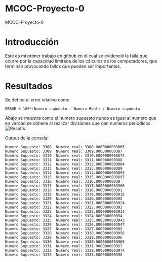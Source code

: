 # MCOC-Proyecto-0
MCOC-Proyecto-0

Introducción
==============

Este es mi primer trabajo en github en el cual se evidenció la falla que ocurre por la capacidad limitada de los cálculos de los computadores, que terminan provocando fallos que pueden ser importantes.


Resultados
==============

Se define el error relativo como 

	ERROR = 100*(Numero supuesto - Numero Real) / Numero supuesto

Abajo se muestra como el numero supuesto nunca es igual al numero que en verdad se obtiene al realizar divisiones que dan numeros periodicos.
![Results](loss-of-significance.png)

Output de la consola:

	Numero Supuesto: 3308  Numero real: 3308.0000000003865
	Numero Supuesto: 3309  Numero real: 3309.000000000387
	Numero Supuesto: 3310  Numero real: 3310.0000000003874
	Numero Supuesto: 3311  Numero real: 3311.000000000388
	Numero Supuesto: 3312  Numero real: 3312.0000000003884
	Numero Supuesto: 3313  Numero real: 3313.000000000389
	Numero Supuesto: 3314  Numero real: 3314.0000000003893
	Numero Supuesto: 3315  Numero real: 3315.0000000003897
	Numero Supuesto: 3316  Numero real: 3316.00000000039
	Numero Supuesto: 3317  Numero real: 3317.0000000003906
	Numero Supuesto: 3318  Numero real: 3318.000000000391
	Numero Supuesto: 3319  Numero real: 3319.0000000003915
	Numero Supuesto: 3320  Numero real: 3320.000000000392
	Numero Supuesto: 3321  Numero real: 3321.0000000003924
	Numero Supuesto: 3322  Numero real: 3322.000000000393
	Numero Supuesto: 3323  Numero real: 3323.0000000003934
	Numero Supuesto: 3324  Numero real: 3324.000000000394
	Numero Supuesto: 3325  Numero real: 3325.0000000003943
	Numero Supuesto: 3326  Numero real: 3326.0000000003947
	Numero Supuesto: 3327  Numero real: 3327.000000000395
	Numero Supuesto: 3328  Numero real: 3328.0000000003956
	Numero Supuesto: 3329  Numero real: 3329.000000000396
	Numero Supuesto: 3330  Numero real: 3330.0000000003965
	Numero Supuesto: 3331  Numero real: 3331.000000000397
	Numero Supuesto: 3332  Numero real: 3332.0000000003974
	Numero Supuesto: 3333  Numero real: 3333.000000000398

